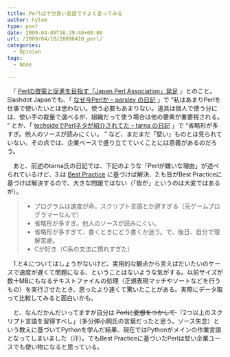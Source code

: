 ```yaml
---
title: Perlは十分良い言語ですよと言ってみる
author: hylom
type: post
date: 2009-04-09T16:29:48+00:00
url: /2009/04/10/20090410_perl/
categories:
  - Opinion
tags:
  - None

---
```

　『   [Perlの啓蒙と促進を目指す「Japan Perl Association」発足][1] 』とのこと。Slashdot Japanでも、「   [なぜ今Perlか &#8211; parsley の日記][2] 」で   <q>私はあまりPerlを仕事で使いたいとは思わない。使う必要もあまりない。道具は個人で使う分には、使い手の裁量で選べるが、組織だって使う場合は他の要素が重要視される。 </q> とか、「   [techsideでPerlネタが紹介されてた &#8211; tarna の日記][3] 」で   <q>省略形が多すぎ。他人のソースが読みにくい。 </q> など、まだまだ「堅い」ものとは見られていない。その点では、企業ベースで盛り立てていくことには意義があるのだろう。

　あと、前述のtarna氏の日記では、下記のような「Perlが嫌いな理由」が述べられているけど、3.は   [Best Practice][4] に基づけば解決、2.も皆がBest Practiceに基づけば解決するので、大きな問題ではない（「皆が」というのは大変ではあるが）。

<blockquote cite="http://slashdot.jp/~tarna/journal/472605">
  <ul>
    <li>
      プログラムは速度が命。スクリプト言語とか遅すぎる（元ゲームプログラマーなんで）
    </li>
    <li>
      省略形が多すぎ。他人のソースが読みにくい。
    </li>
    <li>
      省略形が多すぎて、書くときにどう書くか迷う。で、後日、自分で理解苦慮。
    </li>
    <li>
      Cが好き（C系の文法に慣れすぎた）
    </li>
  </ul>
</blockquote>

　1.と4.についてはしょうがないけど、実用的な観点から言えばだいたいのケースで速度が遅くて問題になる、ということはないような気がする。以前サイズが数十MBにもなるテキストファイルの処理（正規表現マッチやソートなどを行うもの）を実行させたとき、思ったより速くて驚いたことがある。実際にデータ取って比較してみると面白いかも。

　と、なんだかんだいってますが自分は <strike> Perlに愛想をつかして </strike> 「2つ以上のスクリプト言語を習得すべし」（多分弾小飼氏の言葉だったと思う。ソース失念）という教えに基づいてPythonを学んだ結果、現在ではPythonがメインの作業言語となってしまいました（汗）。でもBest Practiceに基づいたPerlは堅い企業ユースでも使い物になると思っている。

 [1]: http://slashdot.jp/developers/article.pl?sid=09/04/09/163245
 [2]: http://slashdot.jp/~parsley/journal/472592
 [3]: http://slashdot.jp/~tarna/journal/472605
 [4]: http://blog.livedoor.jp/dankogai/archives/50003309.html